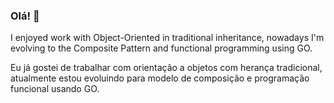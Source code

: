 ### Olá! 👋

I enjoyed work with Object-Oriented in traditional inheritance, nowadays I'm evolving to the Composite Pattern and functional programming using GO.

Eu já gostei de trabalhar com orientação a objetos com herança tradicional, atualmente estou evoluindo para modelo de composição e programação funcional usando GO.

<!--
- 🔭 I enjoyed work with Object-Oriented in traditional inheritance, nowadays I'm evolving to the Composite Pattern and functional programming using GO.
- 🌱 I’m currently learning GO
- 👯 I’m looking to collaborate on ...
- 🤔 I’m looking for help with ...
- 💬 Ask me about 
- 📫 How to reach me: ...
- 😄 Pronouns: ...
- ⚡ Fun fact: ...
-->
